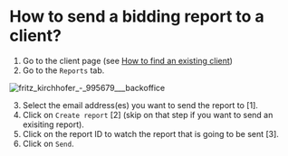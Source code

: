 # How to send a bidding report to a client?

1. Go to the client page (see [How to find an existing client](../client/how-to-find-an-existing-client.md))
2. Go to the `Reports` tab.

![fritz_kirchhofer_-_995679___backoffice](https://user-images.githubusercontent.com/20393485/44970305-a6c9e700-af59-11e8-8437-502e440c6b6a.jpg)

3. Select the email address(es) you want to send the report to [1].
4. Click on `Create report` [2] (skip on that step if you want to send an exisiting report).
5. Click on the report ID to watch the report that is going to be sent [3].
6. Click on `Send`.
